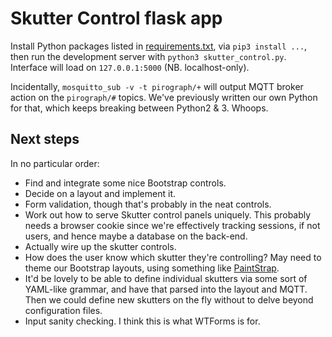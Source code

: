 # Skutter Control flask app

Install Python packages listed in [requirements.txt](requirements.txt), via `pip3 install ...`, then run the development server with `python3 skutter_control.py`. Interface will load on `127.0.0.1:5000` (NB. localhost-only).

Incidentally, `mosquitto_sub -v -t pirograph/+` will output MQTT broker action on the `pirograph/#` topics. We've previously written our own Python for that, which keeps breaking between Python2 & 3. Whoops.

## Next steps

In no particular order:

- Find and integrate some nice Bootstrap controls.
- Decide on a layout and implement it.
- Form validation, though that's probably in the neat controls.
- Work out how to serve Skutter control panels uniquely. This probably needs a browser cookie since we're effectively tracking sessions, if not users, and hence maybe a database on the back-end.
- Actually wire up the skutter controls.
- How does the user know which skutter they're controlling? May need to theme our Bootstrap layouts, using something like [PaintStrap](http://paintstrap.com).
- It'd be lovely to be able to define individual skutters via some sort of YAML-like grammar, and have that parsed into the layout and MQTT. Then we could define new skutters on the fly without to delve beyond configuration files.
- Input sanity checking. I think this is what WTForms is for.